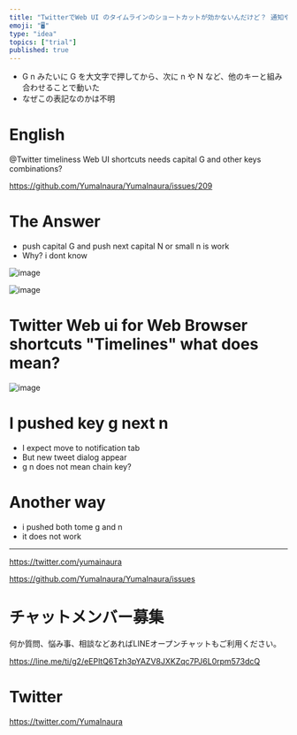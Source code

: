 ```yaml
---
title: "TwitterでWeb UI のタイムラインのショートカットが効かないんだけど？ 通知やHomeやメッセージに移動したい"
emoji: "🖥"
type: "idea"
topics: ["trial"]
published: true
---
```


- G n みたいに G を大文字で押してから、次に n や N など、他のキーと組み合わせることで動いた
- なぜこの表記なのかは不明

# English

@Twitter timeliness Web UI shortcuts needs capital G and other keys combinations?

https://github.com/YumaInaura/YumaInaura/issues/209

# The Answer

- push capital G and push next capital N or small n is work
- Why? i dont know

![image](https://user-images.githubusercontent.com/13635059/50634934-8bb4c580-0f93-11e9-87b2-135d0846b62e.png)

![image](https://user-images.githubusercontent.com/13635059/50634942-92433d00-0f93-11e9-9bc5-25232e5a5cc7.png)



# Twitter Web ui for Web Browser shortcuts "Timelines" what does mean?

![image](https://user-images.githubusercontent.com/13635059/50634564-71c6b300-0f92-11e9-89df-f41413a1c99b.png)

# I pushed key g next n 

- I expect move to notification tab
- But new tweet dialog appear
- g n does not mean chain key?

# Another way

- i pushed both tome g and n
- it does not work



---

https://twitter.com/yumainaura

https://github.com/YumaInaura/YumaInaura/issues










<!-- Update From Qiita API -->

# チャットメンバー募集


何か質問、悩み事、相談などあればLINEオープンチャットもご利用ください。

https://line.me/ti/g2/eEPltQ6Tzh3pYAZV8JXKZqc7PJ6L0rpm573dcQ





# Twitter


https://twitter.com/YumaInaura


<!-- Update From Qiita API -->


